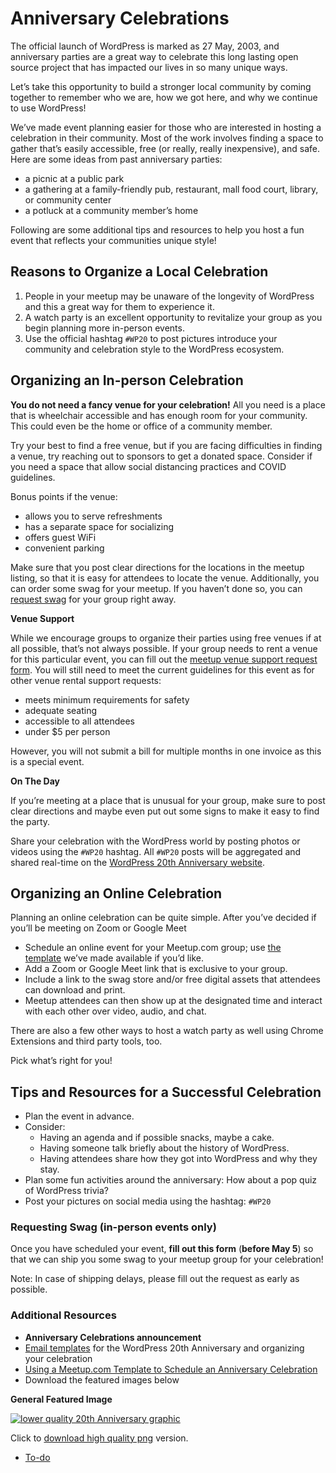 # Anniversary Celebrations

The official launch of WordPress is marked as 27 May, 2003, and anniversary parties are a great way to celebrate this long lasting open source project that has impacted our lives in so many unique ways.

Let’s take this opportunity to build a stronger local community by coming together to remember who we are, how we got here, and why we continue to use WordPress!

We’ve made event planning easier for those who are interested in hosting a celebration in their community. Most of the work involves finding a space to gather that’s easily accessible, free (or really, really inexpensive), and safe. Here are some ideas from past anniversary parties:

*   a picnic at a public park
*   a gathering at a family-friendly pub, restaurant, mall food court, library, or community center
*   a potluck at a community member’s home

Following are some additional tips and resources to help you host a fun event that reflects your communities unique style!

## Reasons to Organize a Local Celebration 

1.  People in your meetup may be unaware of the longevity of WordPress and this a great way for them to experience it.
2.  A watch party is an excellent opportunity to revitalize your group as you begin planning more in-person events.
3.  Use the official hashtag `#WP20` to post pictures introduce your community and celebration style to the WordPress ecosystem.

## Organizing an In-person Celebration

**You do not need a fancy venue for your celebration!** All you need is a place that is wheelchair accessible and has enough room for your community. This could even be the home or office of a community member.

Try your best to find a free venue, but if you are facing difficulties in finding a venue, try reaching out to sponsors to get a donated space. Consider if you need a space that allow social distancing practices and COVID guidelines.

Bonus points if the venue:

*   allows you to serve refreshments
*   has a separate space for socializing
*   offers guest WiFi
*   convenient parking

Make sure that you post clear directions for the locations in the meetup listing, so that it is easy for attendees to locate the venue. Additionally, you can order some swag for your meetup. If you haven’t done so, you can [request swag](https://make.wordpress.org/community/handbook/meetup-organizer/anniversary-celebrations/request-swag-for-in-person-anniversary-celebrations/) for your group right away.

**Venue Support**

While we encourage groups to organize their parties using free venues if at all possible, that’s not always possible. If your group needs to rent a venue for this particular event, you can fill out the [meetup venue support request form](https://make.wordpress.org/community/handbook/meetup-organizer/getting-started/venue-approval/). You will still need to meet the current guidelines for this event as for other venue rental support requests:

*   meets minimum requirements for safety
*   adequate seating
*   accessible to all attendees
*   under $5 per person

However, you will not submit a bill for multiple months in one invoice as this is a special event.

**On The Day**

If you’re meeting at a place that is unusual for your group, make sure to post clear directions and maybe even put out some signs to make it easy to find the party.

Share your celebration with the WordPress world by posting photos or videos using the `#WP20` hashtag. All `#WP20` posts will be aggregated and shared real-time on the [WordPress 20th Anniversary website](https://wp20.wordpress.net/).

## Organizing an Online Celebration

Planning an online celebration can be quite simple. After you’ve decided if you’ll be meeting on Zoom or Google Meet

*   Schedule an online event for your Meetup.com group; use [the template](https://make.wordpress.org/community/handbook/meetup-organizer/anniversary-celebrations/using-a-meetup-com-template-to-schedule-a-wordpress-anniversary-celebration/) we’ve made available if you’d like.
*   Add a Zoom or Google Meet link that is exclusive to your group.
*   Include a link to the swag store and/or free digital assets that attendees can download and print.
*   Meetup attendees can then show up at the designated time and interact with each other over video, audio, and chat. 

There are also a few other ways to host a watch party as well using Chrome Extensions and third party tools, too. 

Pick what’s right for you!

## Tips and Resources for a Successful Celebration

*   Plan the event in advance.
*   Consider:
    *   Having an agenda and if possible snacks, maybe a cake.
    *   Having someone talk briefly about the history of WordPress.
    *   Having attendees share how they got into WordPress and why they stay.
*   Plan some fun activities around the anniversary: How about a pop quiz of WordPress trivia? 
*   Post your pictures on social media using the hashtag: `#WP20`

### Requesting Swag (in-person events only)

Once you have scheduled your event, **fill out this form** (**before May 5**) so that we can ship you some swag to your meetup group for your celebration!

Note: In case of shipping delays, please fill out the request as early as possible.

### Additional Resources

*   **Anniversary Celebrations announcement**
*   [Email templates](https://make.wordpress.org/community/handbook/meetup-organizer/anniversary-celebrations/email-templates-for-anniversary-celebrations/) for the WordPress 20th Anniversary and organizing your celebration
*   [Using a Meetup.com Template to Schedule an Anniversary Celebration](https://make.wordpress.org/community/handbook/meetup-organizer/anniversary-celebrations/using-a-meetup-com-template-to-schedule-a-wordpress-anniversary-celebration/)
*   Download the featured images below

**General Featured Image**

[![lower quality 20th Anniversary graphic](https://make.wordpress.org/community/files/2023/02/wp20-web-banner-1-1024x683.jpg)](https://make.wordpress.org/community/files/2023/02/wp20-web-banner-1.png)

Click to [download high quality png](https://make.wordpress.org/community/files/2023/02/wp20-web-banner-1.png) version.

*   [To-do](# "To-do")